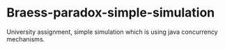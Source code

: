 # Braess-paradox-simple-simulation
University assignment, simple simulation which is using java concurrency mechanisms.
